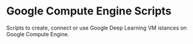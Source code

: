 # Google Compute Engine  Scripts

Scripts to create, connect or use 
Google Deep Learning VM istances on
Google Compute Engine.